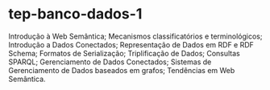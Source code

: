 # tep-banco-dados-1
Introdução à Web Semântica; Mecanismos classificatórios e terminológicos; Introdução a Dados Conectados; Representação de Dados em RDF e RDF Schema; Formatos de Serialização; Triplificação de Dados; Consultas SPARQL; Gerenciamento de Dados Conectados; Sistemas de Gerenciamento de Dados baseados  em grafos; Tendências em Web Semântica.
